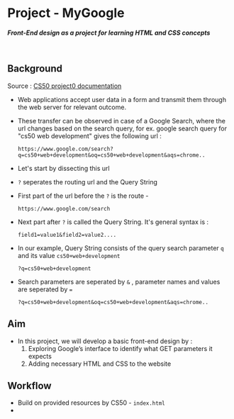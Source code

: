 # Project - MyGoogle
***Front-End design as a project for learning HTML and CSS concepts***

</br>

## Background
Source : [CS50 project0 documentation](https://cs50.harvard.edu/web/2020/projects/0/search/)

 - Web applications accept user data in a form and transmit them through the web server for relevant outcome.
 - These transfer can be observed in case of a Google Search, where the url changes based on the search query, for ex. google search query for "cs50 web development" gives the following url :
    
    ```
    https://www.google.com/search?q=cs50+web+development&oq=cs50+web+development&aqs=chrome..
    ```
 - Let's start by dissecting this url
 - `?` seperates the routing url and the Query String
 - First part of the url before the `?` is  the route -
    ```
    https://www.google.com/search
    ```
 - Next part after `?` is called the Query String. It's general syntax is :
   ```
   field1=value1&field2=value2....
   ```
 - In our example, Query String consists of the query search parameter `q` and its value `cs50+web+development`

    ```
    ?q=cs50+web+development
    ```
 - Search parameters are seperated by `&` , parameter names and values are seperated by `=`
    ```
    ?q=cs50+web+development&oq=cs50+web+development&aqs=chrome..
    ```
 
## Aim
 - In this project, we will develop a basic front-end design by :
    1. Exploring Google’s interface to identify what GET parameters it expects 
    2. Adding necessary HTML and CSS to the website


## Workflow
 - Build on provided resources by CS50 - `index.html`
 - 
